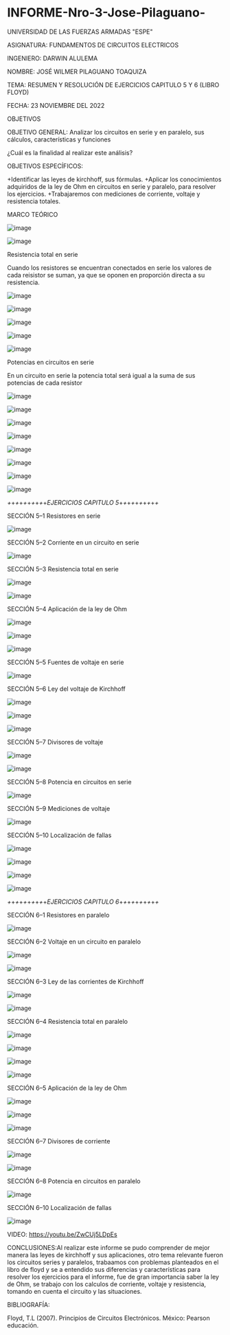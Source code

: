 # INFORME-Nro-3-Jose-Pilaguano-

UNIVERSIDAD DE LAS FUERZAS ARMADAS "ESPE"

ASIGNATURA: FUNDAMENTOS DE CIRCUITOS ELECTRICOS

INGENIERO: DARWIN ALULEMA

NOMBRE: JOSÉ WILMER PILAGUANO TOAQUIZA

TEMA: RESUMEN Y RESOLUCIÓN DE EJERCICIOS CAPITULO 5 Y 6 (LIBRO FLOYD)

FECHA: 23 NOVIEMBRE DEL 2022

OBJETIVOS 

OBJETIVO GENERAL: Analizar los circuitos en serie y en paralelo, sus cálculos, características y funciones

¿Cuál es la finalidad al realizar este análisis?

OBJETIVOS ESPECÍFICOS: 

+Identificar las leyes de kirchhoff, sus fórmulas.
+Aplicar los conocimientos adquiridos de la ley de Ohm en circuitos en serie y paralelo, para resolver los ejercicios.
+Trabajaremos con mediciones de corriente, voltaje y resistencia totales.

MARCO TEÓRICO

![image](https://user-images.githubusercontent.com/116677175/203889129-8641caca-517c-421c-b850-4a846b2d6f81.png)

![image](https://user-images.githubusercontent.com/116677175/203889166-72d23f9a-c16d-4e79-bf72-19ebbfb18cdb.png)

Resistencia total en serie

Cuando los resistores se encuentran conectados en serie los valores de cada reisistor se suman, ya que se oponen en proporción directa a su resistencia.

![image](https://user-images.githubusercontent.com/116677175/203889569-e7631764-0d45-416a-8763-ce1194326345.png)

![image](https://user-images.githubusercontent.com/116677175/203889678-2f74170f-7337-4006-b26c-e9fcc753ddd3.png)

![image](https://user-images.githubusercontent.com/116677175/203889728-1f7e7224-0524-4555-ab2d-3b7e5c6ff340.png)

![image](https://user-images.githubusercontent.com/116677175/203889759-b0f01c8a-a69d-491a-bc5c-eea82b98ddab.png)

![image](https://user-images.githubusercontent.com/116677175/203889790-db7cb680-354f-4aa4-a7ad-dc99264cd7fa.png)

Potencias en circuitos en serie

En un circuito en serie la potencia total será igual a la suma de sus potencias de cada resistor

![image](https://user-images.githubusercontent.com/116677175/203889872-5387c2f5-1871-43e9-81f0-fd615943ccad.png)

![image](https://user-images.githubusercontent.com/116677175/203889931-03af2dc7-5075-48af-a824-4c8e41a0c679.png)

![image](https://user-images.githubusercontent.com/116677175/203889970-87014cb3-fb60-4fc6-9f98-f7d111f69b65.png)

![image](https://user-images.githubusercontent.com/116677175/203890009-0be040ab-3ba3-4f43-bd78-e0761863efd2.png)

![image](https://user-images.githubusercontent.com/116677175/203890051-e85a603c-acad-401a-b8ef-8ac3345aa184.png)

![image](https://user-images.githubusercontent.com/116677175/203890105-32effe73-8cca-4b9e-9eaf-646f698a1c03.png)

![image](https://user-images.githubusercontent.com/116677175/203890144-fa645682-8a78-4569-a1ff-96c213cc4d49.png)

![image](https://user-images.githubusercontent.com/116677175/203890182-c532f197-22e4-4316-9f4e-072ba6409eae.png)

*+*+*+*+*+*+*+*+*+*+*EJERCICIOS CAPITULO 5*+*+*+*+*+*+*+*+*+*+*

SECCIÓN 5–1 Resistores en serie

![image](https://user-images.githubusercontent.com/116677175/203890396-f584f70b-1877-4e8d-a470-dcf3a4726df6.png)

SECCIÓN 5–2 Corriente en un circuito en serie

![image](https://user-images.githubusercontent.com/116677175/203890459-d2426356-1eaa-4d8a-b142-292dd655354d.png)

SECCIÓN 5–3 Resistencia total en serie

![image](https://user-images.githubusercontent.com/116677175/203890548-d74033f2-5a44-4b79-94d3-6799f3645dd7.png)

![image](https://user-images.githubusercontent.com/116677175/203890598-b98b405c-2432-455d-8069-b26dc4008c86.png)

SECCIÓN 5–4 Aplicación de la ley de Ohm

![image](https://user-images.githubusercontent.com/116677175/203890659-33acf63e-25f0-43d9-bb73-5a3de88ac6ee.png)

![image](https://user-images.githubusercontent.com/116677175/203890716-b56041da-4fb2-4468-b34d-c583b2bd105d.png)

![image](https://user-images.githubusercontent.com/116677175/203890795-1f068f96-689e-4beb-9864-373e5f9b1c8c.png)

SECCIÓN 5–5 Fuentes de voltaje en serie

![image](https://user-images.githubusercontent.com/116677175/203890903-2fa58154-cc38-4340-8daf-b81b84822058.png)

SECCIÓN 5–6 Ley del voltaje de Kirchhoff

![image](https://user-images.githubusercontent.com/116677175/203890962-96d53d80-8192-4294-bb5b-3402819c8ab3.png)

![image](https://user-images.githubusercontent.com/116677175/203891094-4a387135-c423-48c5-91ec-6251e5290d95.png)

![image](https://user-images.githubusercontent.com/116677175/203891149-cd78ad47-6bd7-46cd-bd11-3909df979d86.png)

SECCIÓN 5–7 Divisores de voltaje

![image](https://user-images.githubusercontent.com/116677175/203891262-6a2c7548-ff0a-4b98-96fe-3288c4c53a38.png)

![image](https://user-images.githubusercontent.com/116677175/203891315-ffd0fc3d-1b5a-4c9c-a4ed-eee330bc6417.png)


SECCIÓN 5–8 Potencia en circuitos en serie

![image](https://user-images.githubusercontent.com/116677175/203891385-3e7b68ee-5475-4480-869e-4863d5414ec6.png)

SECCIÓN 5–9 Mediciones de voltaje

![image](https://user-images.githubusercontent.com/116677175/203891453-ca174c2a-307a-467c-b87d-02a8a79cb40e.png)

SECCIÓN 5–10 Localización de fallas

![image](https://user-images.githubusercontent.com/116677175/203891551-7f894745-fcbc-43d1-8fcd-e58519f739a0.png)

![image](https://user-images.githubusercontent.com/116677175/203891605-7944f408-2075-4b3e-9f74-0e379731fd21.png)

![image](https://user-images.githubusercontent.com/116677175/203891656-fc79c31c-a2e2-487f-86bd-12121544140b.png)

![image](https://user-images.githubusercontent.com/116677175/203891696-054594dc-2559-4595-9e61-0b160a3b7dc3.png)

*+*+*+*+*+*+*+*+*+*+*EJERCICIOS CAPITULO 6*+*+*+*+*+*+*+*+*+*+*

SECCIÓN 6–1 Resistores en paralelo 

![image](https://user-images.githubusercontent.com/116677175/203891828-32e627dc-84e0-4605-a6db-896159fc93d5.png)

SECCIÓN 6–2 Voltaje en un circuito en paralelo

![image](https://user-images.githubusercontent.com/116677175/203891922-d0f8b2dc-ea9e-44c2-ac1b-37e54a932792.png)

![image](https://user-images.githubusercontent.com/116677175/203891975-6876de91-c9b4-4efb-af7d-5a7282f7a726.png)

SECCIÓN 6–3 Ley de las corrientes de Kirchhoff

![image](https://user-images.githubusercontent.com/116677175/203892060-ab3ad4cd-7192-4215-9f7b-4d2987d7b531.png)

![image](https://user-images.githubusercontent.com/116677175/203892098-896fa24f-331f-4a96-a090-d0b9627dc824.png)

SECCIÓN 6–4 Resistencia total en paralelo

![image](https://user-images.githubusercontent.com/116677175/203892161-b50d98f1-fc3e-4ea1-b81f-e90897c28b1c.png)

![image](https://user-images.githubusercontent.com/116677175/203892246-14ec8b95-cf7d-4dbd-bfda-018fd0b71956.png)

![image](https://user-images.githubusercontent.com/116677175/203892282-b942c56d-6985-443b-9b7e-0aaa47d341a7.png)

![image](https://user-images.githubusercontent.com/116677175/203892328-78b15d1e-6eab-4e79-97bc-40ff8ea68b66.png)

SECCIÓN 6–5 Aplicación de la ley de Ohm

![image](https://user-images.githubusercontent.com/116677175/203892430-c90b8764-e2be-4660-8c87-ea3c57d044c5.png)

![image](https://user-images.githubusercontent.com/116677175/203892478-55271023-777e-497e-8b8c-f89979655d25.png)

![image](https://user-images.githubusercontent.com/116677175/203892515-d339b408-b3c2-4ac0-8be0-bfebae3cbe3d.png)

SECCIÓN 6–7 Divisores de corriente

![image](https://user-images.githubusercontent.com/116677175/203892585-d2d9a8b3-39ae-4b02-be8a-94ff088952f2.png)

![image](https://user-images.githubusercontent.com/116677175/203892624-40db535d-1600-4c6c-aeff-92b86c3b1445.png)

SECCIÓN 6–8 Potencia en circuitos en paralelo

![image](https://user-images.githubusercontent.com/116677175/203892692-e41cd9fa-9160-4619-b544-50f4bc612611.png)

SECCIÓN 6–10 Localización de fallas

![image](https://user-images.githubusercontent.com/116677175/203892744-7100c2bc-30dc-47a4-8911-146a0da3a2b1.png)

VIDEO: https://youtu.be/ZwCUj5LDpEs 

CONCLUSIONES:Al realizar este informe se pudo comprender de mejor manera las leyes de kirchhoff y sus aplicaciones, otro tema relevante fueron los circuitos series y paralelos, trabaamos con problemas planteados en el libro de floyd y se a entendido sus diferencias y características para resolver los ejercicios para el informe, fue de gran importancia saber la ley de Ohm, se trabajo con los calculos de corriente, voltaje y resistencia, tomando en cuenta el circuito y las situaciones.

BIBLIOGRAFÍA:

 Floyd, T.L (2007). Principios de Circuitos Electrónicos. México: Pearson educación.
